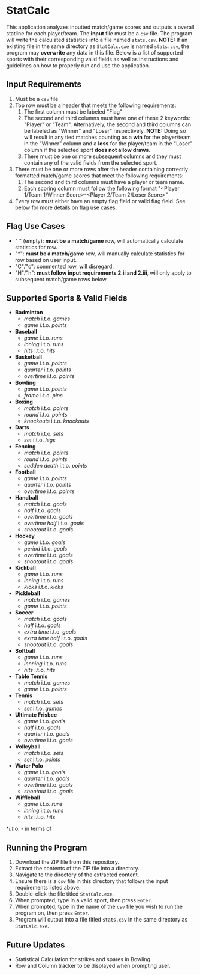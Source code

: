 # StatCalc
This application analyzes inputted match/game scores and outputs a overall statline for each player/team. The **input** file must be a `csv` file. The program will write the calculated statistics into a file named `stats.csv`. **NOTE:** If an existing file in the same directory as `StatCalc.exe` is named `stats.csv`, the program may **overwrite** any data in this file. Below is a list of supported sports with their corresponding valid fields as well as instructions and guidelines on how to properly run and use the application.
## Input Requirements
1. Must be a `csv` file
2. Top row must be a header that meets the following requirements:
	1. The first column must be labeled "Flag"
	2. The second and third columns must have one of these 2 keywords: "Player" or "Team". Alternatively, the second and third columns can be labeled as "Winner" and "Loser" respectively. **NOTE:** Doing so will result in any tied matches counting as a **win** for the player/team in the "Winner" column and a **loss** for the player/team in the "Loser" column if the selected sport **does not allow draws**.
	3. There must be one or more subsequent columns and they must contain any of the valid fields from the selected sport.
3. There must be one or more rows after the header containing correctly formatted match/game scores that meet the following requirements:
	1. The second and third columns must have a player or team name.
	2. Each scoring column must follow the following format "<Player 1/Team 1/Winner Score>-<Player 2/Team 2/Loser Score>"
4. Every row must either have an empty flag field or valid flag field. See below for more details on flag use cases.
## Flag Use Cases
- " " (empty): **must be a match/game** row, will automatically calculate statistics for row.
- "*": **must be a match/game** row, will manually calculate statistics for row based on user input.
- "C"/"c": commented row, will disregard.
- "H"/"h": **must follow input requirements 2.ii and 2.iii**, will only apply to subsequent match/game rows below.
## Supported Sports & Valid Fields
- **Badminton** 
	- *match* i.t.o. *games*
	- *game* i.t.o. *points*
- **Baseball**
	- *game* i.t.o. *runs*
	- *inning* i.t.o. *runs*
	- *hits* i.t.o. *hits*
- **Basketball**
	- *game* i.t.o. *points*
	- *quarter* i.t.o. *points*
	- *overtime* i.t.o. *points*
- **Bowling**
	- *game* i.t.o. *points*
	- *frame* i.t.o. *pins*
- **Boxing**
	- *match* i.t.o. *points*
	- *round* i.t.o. *points*
	- *knockouts* i.t.o. *knockouts*
- **Darts**
	- *match* i.t.o. *sets*
	- *set* i.t.o. *legs*
- **Fencing**
	- *match* i.t.o. *points*
	- *round* i.t.o. *points*
	- *sudden death* i.t.o. *points*
- **Football**
	- *game* i.t.o. *points*
	- *quarter* i.t.o. *points*
	- *overtime* i.t.o. *points*
- **Handball**
	- *match* i.t.o. *goals*
	- *half* i.t.o. *goals*
	- *overtime* i.t.o. *goals*
	- *overtime half* i.t.o. *goals*
	- *shootout* i.t.o. *goals*
- **Hockey**
	- *game* i.t.o. *goals*
	- *period* i.t.o. *goals*
	- *overtime* i.t.o. *goals*
	- *shootout* i.t.o. *goals*
- **Kickball**
	- *game* i.t.o. *runs*
	- *inning* i.t.o. *runs*
	- *kicks* i.t.o. *kicks*
- **Pickleball**
	- *match* i.t.o. *games*
	- *game* i.t.o. *points*
- **Soccer**
	- *match* i.t.o. *goals*
	- *half* i.t.o. *goals*
	- *extra time* i.t.o. *goals*
	- *extra time half* i.t.o. *goals*
	- *shootout* i.t.o. *goals*
- **Softball**
	- *game* i.t.o. *runs*
	- *innning* i.t.o. *runs*
	- *hits* i.t.o. *hits*
- **Table Tennis**
	- *match* i.t.o. *games*
	- *game* i.t.o. *points*
- **Tennis**
	- *match* i.t.o. *sets*
	- *set* i.t.o. *games*
- **Ultimate Frisbee**
	- *game* i.t.o. *goals*
	- *half* i.t.o. *goals*
	- *quarter* i.t.o. *goals*
	- *overtime* i.t.o. *goals*
- **Volleyball**
	- *match* i.t.o. *sets*
	- *set* i.t.o. *points*
- **Water Polo**
	- *game* i.t.o. *goals*
	- *quarter* i.t.o. *goals*
	- *overtime* i.t.o. *goals*
	- *shootout* i.t.o. *goals*
- **Wiffleball**
	- *game* i.t.o. *runs*
	- *inning* i.t.o. *runs*
	- *hits* i.t.o. *hits*

**i.t.o.* - in terms of
## Running the Program
1. Download the ZIP file from this repository.
2. Extract the contents of the ZIP file into a directory.
3. Navigate to the directory of the extracted content. 
4. Ensure there is a `csv` file in this directory that follows the input requirements listed above.
5. Double-click the file titled `StatCalc.exe`.
6. When prompted, type in a valid sport, then press `Enter`. 
7. When prompted, type in the name of the `csv` file you wish to run the program on, then press `Enter`.
8. Program will output into a file titled `stats.csv` in the same directory as `StatCalc.exe`.
## Future Updates
- Statistical Calculation for strikes and spares in Bowling.
- Row and Column tracker to be displayed when prompting user.

